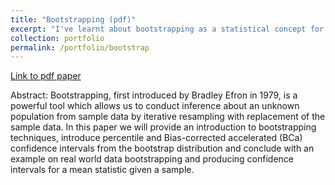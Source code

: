 ```yaml
---
title: "Bootstrapping (pdf)"
excerpt: "I've learnt about bootstrapping as a statistical concept for years now, yet never been sure how to justify applying the technique. In this paper I investigate bootstrapping further to gain some insight into uses and attempt to understand reasons for choosing this method."
collection: portfolio
permalink: /portfolio/bootstrap
---
```

[Link to pdf paper](http://TBlainUoB.github.io/files/Bootstrapping___Data_Science_portfolio-7.pdf)

Abstract:
Bootstrapping, first introduced by Bradley Efron in 1979, is a powerful tool which allows us to conduct inference about an unknown population from sample data by iterative resampling with replacement of the sample data.
In this paper we will provide an introduction to bootstrapping techniques, introduce percentile and Bias-corrected accelerated (BCa) confidence intervals from the bootstrap distribution and conclude with an example on real world data bootstrapping and producing confidence intervals for a mean statistic given a sample.

